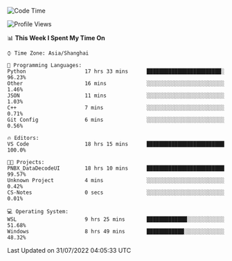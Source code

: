 <!--START_SECTION:waka-->
![Code Time](http://img.shields.io/badge/Code%20Time-176%20hrs%2042%20mins-blue)

![Profile Views](http://img.shields.io/badge/Profile%20Views-1-blue)

📊 **This Week I Spent My Time On** 

```text
⌚︎ Time Zone: Asia/Shanghai

💬 Programming Languages: 
Python                   17 hrs 33 mins      ████████████████████████░   96.23% 
Other                    16 mins             ░░░░░░░░░░░░░░░░░░░░░░░░░   1.46% 
JSON                     11 mins             ░░░░░░░░░░░░░░░░░░░░░░░░░   1.03% 
C++                      7 mins              ░░░░░░░░░░░░░░░░░░░░░░░░░   0.71% 
Git Config               6 mins              ░░░░░░░░░░░░░░░░░░░░░░░░░   0.56%

🔥 Editors: 
VS Code                  18 hrs 15 mins      █████████████████████████   100.0%

🐱‍💻 Projects: 
PNBX_DataDecodeUI        18 hrs 10 mins      █████████████████████████   99.57% 
Unknown Project          4 mins              ░░░░░░░░░░░░░░░░░░░░░░░░░   0.42% 
CS-Notes                 0 secs              ░░░░░░░░░░░░░░░░░░░░░░░░░   0.01%

💻 Operating System: 
WSL                      9 hrs 25 mins       █████████████░░░░░░░░░░░░   51.68% 
Windows                  8 hrs 49 mins       ████████████░░░░░░░░░░░░░   48.32%

```


 Last Updated on 31/07/2022 04:05:33 UTC
<!--END_SECTION:waka-->